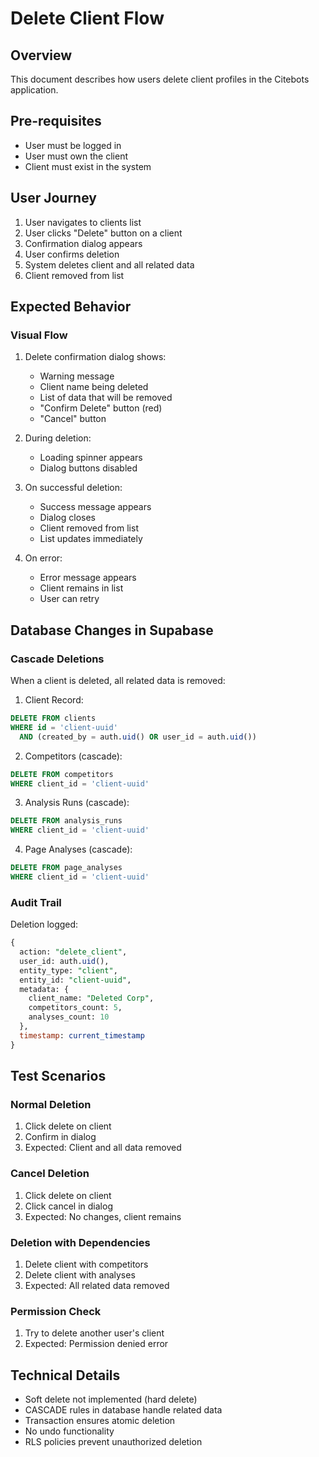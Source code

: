 # Delete Client Flow

## Overview
This document describes how users delete client profiles in the Citebots application.

## Pre-requisites
- User must be logged in
- User must own the client
- Client must exist in the system

## User Journey
1. User navigates to clients list
2. User clicks "Delete" button on a client
3. Confirmation dialog appears
4. User confirms deletion
5. System deletes client and all related data
6. Client removed from list

## Expected Behavior

### Visual Flow
1. Delete confirmation dialog shows:
   - Warning message
   - Client name being deleted
   - List of data that will be removed
   - "Confirm Delete" button (red)
   - "Cancel" button

2. During deletion:
   - Loading spinner appears
   - Dialog buttons disabled

3. On successful deletion:
   - Success message appears
   - Dialog closes
   - Client removed from list
   - List updates immediately

4. On error:
   - Error message appears
   - Client remains in list
   - User can retry

## Database Changes in Supabase

### Cascade Deletions
When a client is deleted, all related data is removed:

1. Client Record:
```sql
DELETE FROM clients 
WHERE id = 'client-uuid' 
  AND (created_by = auth.uid() OR user_id = auth.uid())
```

2. Competitors (cascade):
```sql
DELETE FROM competitors 
WHERE client_id = 'client-uuid'
```

3. Analysis Runs (cascade):
```sql
DELETE FROM analysis_runs 
WHERE client_id = 'client-uuid'
```

4. Page Analyses (cascade):
```sql
DELETE FROM page_analyses 
WHERE client_id = 'client-uuid'
```

### Audit Trail
Deletion logged:
```sql
{
  action: "delete_client",
  user_id: auth.uid(),
  entity_type: "client",
  entity_id: "client-uuid",
  metadata: {
    client_name: "Deleted Corp",
    competitors_count: 5,
    analyses_count: 10
  },
  timestamp: current_timestamp
}
```

## Test Scenarios

### Normal Deletion
1. Click delete on client
2. Confirm in dialog
3. Expected: Client and all data removed

### Cancel Deletion
1. Click delete on client
2. Click cancel in dialog
3. Expected: No changes, client remains

### Deletion with Dependencies
1. Delete client with competitors
2. Delete client with analyses
3. Expected: All related data removed

### Permission Check
1. Try to delete another user's client
2. Expected: Permission denied error

## Technical Details
- Soft delete not implemented (hard delete)
- CASCADE rules in database handle related data
- Transaction ensures atomic deletion
- No undo functionality
- RLS policies prevent unauthorized deletion